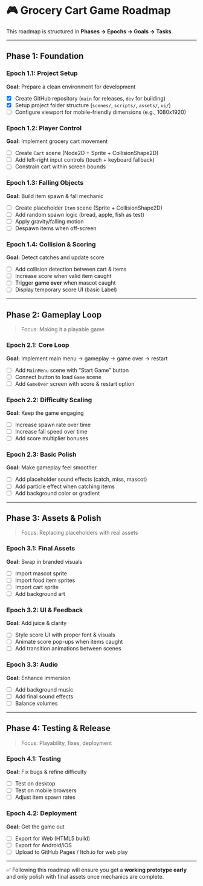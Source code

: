 # 🎮 Grocery Cart Game Roadmap

This roadmap is structured in **Phases → Epochs → Goals → Tasks**.

---

## **Phase 1: Foundation**


### **Epoch 1.1: Project Setup**

**Goal:** Prepare a clean environment for development
- [x] Create GitHub repository (`main` for releases, `dev` for building)
- [x] Setup project folder structure (`scenes/`, `scripts/`, `assets/`, `ui/`)
- [ ] Configure viewport for mobile-friendly dimensions (e.g., 1080x1920)

### **Epoch 1.2: Player Control**

**Goal:** Implement grocery cart movement
- [ ] Create `Cart` scene (Node2D + Sprite + CollisionShape2D)
- [ ] Add left-right input controls (touch + keyboard fallback)
- [ ] Constrain cart within screen bounds

### **Epoch 1.3: Falling Objects**

**Goal:** Build item spawn & fall mechanic
- [ ] Create placeholder `Item` scene (Sprite + CollisionShape2D)
- [ ] Add random spawn logic (bread, apple, fish as test)
- [ ] Apply gravity/falling motion
- [ ] Despawn items when off-screen

### **Epoch 1.4: Collision & Scoring**

**Goal:** Detect catches and update score
- [ ] Add collision detection between cart & items
- [ ] Increase score when valid item caught
- [ ] Trigger **game over** when mascot caught
- [ ] Display temporary score UI (basic Label)

---

## **Phase 2: Gameplay Loop**

> Focus: Making it a playable game

### **Epoch 2.1: Core Loop**

**Goal:** Implement main menu → gameplay → game over → restart
- [ ] Add `MainMenu` scene with “Start Game” button
- [ ] Connect button to load `Game` scene
- [ ] Add `GameOver` screen with score & restart option

### **Epoch 2.2: Difficulty Scaling**

**Goal:** Keep the game engaging
- [ ] Increase spawn rate over time
- [ ] Increase fall speed over time
- [ ] Add score multiplier bonuses

### **Epoch 2.3: Basic Polish**

**Goal:** Make gameplay feel smoother
- [ ] Add placeholder sound effects (catch, miss, mascot)
- [ ] Add particle effect when catching items
- [ ] Add background color or gradient

---

## **Phase 3: Assets & Polish**

> Focus: Replacing placeholders with real assets

### **Epoch 3.1: Final Assets**

**Goal:** Swap in branded visuals
- [ ] Import mascot sprite
- [ ] Import food item sprites
- [ ] Import cart sprite
- [ ] Add background art

### **Epoch 3.2: UI & Feedback**

**Goal:** Add juice & clarity
- [ ] Style score UI with proper font & visuals
- [ ] Animate score pop-ups when items caught
- [ ] Add transition animations between scenes

### **Epoch 3.3: Audio**

**Goal:** Enhance immersion
- [ ] Add background music
- [ ] Add final sound effects
- [ ] Balance volumes

---

## **Phase 4: Testing & Release**

> Focus: Playability, fixes, deployment

### **Epoch 4.1: Testing**

**Goal:** Fix bugs & refine difficulty
- [ ] Test on desktop
- [ ] Test on mobile browsers
- [ ] Adjust item spawn rates

### **Epoch 4.2: Deployment**

**Goal:** Get the game out
- [ ] Export for Web (HTML5 build)
- [ ] Export for Android/iOS
- [ ] Upload to GitHub Pages / Itch.io for web play

---

✅ Following this roadmap will ensure you get a **working prototype early**
and only polish with final assets once mechanics are complete.

